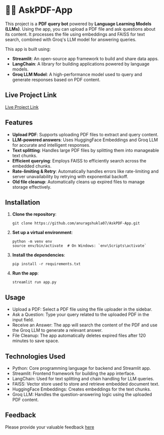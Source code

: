 # 🔗💬 AskPDF-App

This project is a **PDF query bot** powered by **Language Learning Models (LLMs)**. Using the app, you can upload a PDF file and ask questions about its content. It processes the file using embeddings and FAISS for text search, combined with Groq's LLM model for answering queries.

This app is built using:
- **Streamlit**: An open-source app framework to build and share data apps.
- **LangChain**: A library for building applications powered by language models.
- **Groq LLM Model**: A high-performance model used to query and generate responses based on PDF content.

## Live Project Link
[Live Project Link](https://askpdf-app.streamlit.app/)  

## Features
- **Upload PDF**: Supports uploading PDF files to extract and query content.
- **LLM-powered answers**: Uses HuggingFace Embeddings and Groq LLM for accurate and intelligent responses.
- **Text splitting**: Handles large PDF files by splitting them into manageable text chunks.
- **Efficient querying**: Employs FAISS to efficiently search across the embedded chunks.
- **Rate-limiting & Retry**: Automatically handles errors like rate-limiting and server unavailability by retrying with exponential backoff.
- **Old file cleanup**: Automatically cleans up expired files to manage storage effectively.


## Installation

1. **Clone the repository**:
   ```
   git clone https://github.com/anuragshukla07/AskPDF-App.git
   ```
2. **Set up a virtual environment**:
   ```
   python -m venv env
   source env/bin/activate  # On Windows: `env\Scripts\activate`
   ```
3. **Install the dependencies**:
   ```
   pip install -r requirements.txt
   ```
4. **Run the app**:
   ```
   streamlit run app.py
   ```

## Usage
- Upload a PDF: Select a PDF file using the file uploader in the sidebar.
- Ask a Question: Type your query related to the uploaded PDF in the input field.
- Receive an Answer: The app will search the content of the PDF and use the Groq LLM to generate a relevant answer.
- File Cleanup: The app automatically deletes expired files after 120 minutes to save space.

## Technologies Used
- Python: Core programming language for backend and Streamlit app.
- Streamlit: Frontend framework for building the app interface.
- LangChain: Used for text splitting and chain handling for LLM queries.
- FAISS: Vector store used to store and retrieve embedded document text.
- HuggingFace Embeddings: Creates embeddings for the text chunks.
- Groq LLM: Handles the question-answering logic using the uploaded PDF content.

## Feedback
Please provide your valuable feedback [here](https://docs.google.com/forms/d/e/1FAIpQLSdElFrQ7l04vFQzAoe3XIyju597pHFKSKohgJ6t66sZinss5g/viewform)
